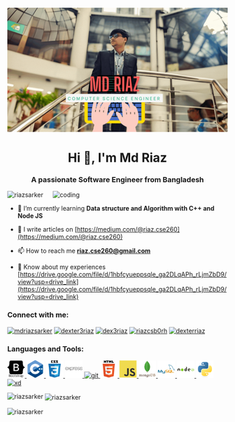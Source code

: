 ![logo](https://github.com/riazsarker/riazsarker/blob/main/Github%20banner.gif)

<h1 align="center">Hi 👋, I'm Md Riaz</h1>
<h3 align="center">A passionate Software Engineer from Bangladesh</h3>

<img align="right" alt="coding" width="400" src="https://media.tenor.com/2uyENRmiUt0AAAAC/coding.gif">

<p align="left"> <img src="https://komarev.com/ghpvc/?username=riazsarker&label=Profile%20views&color=0e75b6&style=flat" alt="riazsarker" /> </p>

- 🌱 I’m currently learning **Data structure and Algorithm with C++ and Node JS**

- 📝 I write articles on [https://medium.com/@riaz.cse260](https://medium.com/@riaz.cse260)

- 📫 How to reach me **riaz.cse260@gmail.com**

- 📄 Know about my experiences [https://drive.google.com/file/d/1hbfcyueppsqle_ga2DLqAPh_rLjmZbD9/view?usp=drive_link](https://drive.google.com/file/d/1hbfcyueppsqle_ga2DLqAPh_rLjmZbD9/view?usp=drive_link)

<h3 align="left">Connect with me:</h3>
<p align="left">
<a href="https://linkedin.com/in/mdriazsarker" target="blank"><img align="center" src="https://raw.githubusercontent.com/rahuldkjain/github-profile-readme-generator/master/src/images/icons/Social/linked-in-alt.svg" alt="mdriazsarker" height="30" width="40" /></a>
<a href="https://fb.com/dexter3riaz" target="blank"><img align="center" src="https://raw.githubusercontent.com/rahuldkjain/github-profile-readme-generator/master/src/images/icons/Social/facebook.svg" alt="dexter3riaz" height="30" width="40" /></a>
<a href="https://www.leetcode.com/dex3riaz" target="blank"><img align="center" src="https://raw.githubusercontent.com/rahuldkjain/github-profile-readme-generator/master/src/images/icons/Social/leet-code.svg" alt="dex3riaz" height="30" width="40" /></a>
<a href="https://auth.geeksforgeeks.org/user/riazcsb0rh" target="blank"><img align="center" src="https://raw.githubusercontent.com/rahuldkjain/github-profile-readme-generator/master/src/images/icons/Social/geeks-for-geeks.svg" alt="riazcsb0rh" height="30" width="40" /></a>
<a href="https://discord.gg/dexterriaz" target="blank"><img align="center" src="https://raw.githubusercontent.com/rahuldkjain/github-profile-readme-generator/master/src/images/icons/Social/discord.svg" alt="dexterriaz" height="30" width="40" /></a>
</p>

<h3 align="left">Languages and Tools:</h3>
<p align="left"> <a href="https://getbootstrap.com" target="_blank" rel="noreferrer"> <img src="https://raw.githubusercontent.com/devicons/devicon/master/icons/bootstrap/bootstrap-plain-wordmark.svg" alt="bootstrap" width="40" height="40"/> </a> <a href="https://www.w3schools.com/cpp/" target="_blank" rel="noreferrer"> <img src="https://raw.githubusercontent.com/devicons/devicon/master/icons/cplusplus/cplusplus-original.svg" alt="cplusplus" width="40" height="40"/> </a> <a href="https://www.w3schools.com/css/" target="_blank" rel="noreferrer"> <img src="https://raw.githubusercontent.com/devicons/devicon/master/icons/css3/css3-original-wordmark.svg" alt="css3" width="40" height="40"/> </a> <a href="https://expressjs.com" target="_blank" rel="noreferrer"> <img src="https://raw.githubusercontent.com/devicons/devicon/master/icons/express/express-original-wordmark.svg" alt="express" width="40" height="40"/> </a> <a href="https://git-scm.com/" target="_blank" rel="noreferrer"> <img src="https://www.vectorlogo.zone/logos/git-scm/git-scm-icon.svg" alt="git" width="40" height="40"/> </a> <a href="https://www.w3.org/html/" target="_blank" rel="noreferrer"> <img src="https://raw.githubusercontent.com/devicons/devicon/master/icons/html5/html5-original-wordmark.svg" alt="html5" width="40" height="40"/> </a> <a href="https://developer.mozilla.org/en-US/docs/Web/JavaScript" target="_blank" rel="noreferrer"> <img src="https://raw.githubusercontent.com/devicons/devicon/master/icons/javascript/javascript-original.svg" alt="javascript" width="40" height="40"/> </a> <a href="https://www.mongodb.com/" target="_blank" rel="noreferrer"> <img src="https://raw.githubusercontent.com/devicons/devicon/master/icons/mongodb/mongodb-original-wordmark.svg" alt="mongodb" width="40" height="40"/> </a> <a href="https://www.mysql.com/" target="_blank" rel="noreferrer"> <img src="https://raw.githubusercontent.com/devicons/devicon/master/icons/mysql/mysql-original-wordmark.svg" alt="mysql" width="40" height="40"/> </a> <a href="https://nodejs.org" target="_blank" rel="noreferrer"> <img src="https://raw.githubusercontent.com/devicons/devicon/master/icons/nodejs/nodejs-original-wordmark.svg" alt="nodejs" width="40" height="40"/> </a> <a href="https://www.python.org" target="_blank" rel="noreferrer"> <img src="https://raw.githubusercontent.com/devicons/devicon/master/icons/python/python-original.svg" alt="python" width="40" height="40"/> </a> <a href="https://www.adobe.com/products/xd.html" target="_blank" rel="noreferrer"> <img src="https://cdn.worldvectorlogo.com/logos/adobe-xd.svg" alt="xd" width="40" height="40"/> </a> </p>

<p><img align="left" src="https://github-readme-stats.vercel.app/api/top-langs?username=riazsarker&show_icons=true&locale=en&layout=compact" alt="riazsarker" /></p>

<p>&nbsp;<img align="center" src="https://github-readme-stats.vercel.app/api?username=riazsarker&show_icons=true&locale=en" alt="riazsarker" /></p>

<p><img align="center" src="https://github-readme-streak-stats.herokuapp.com/?user=riazsarker&" alt="riazsarker" /></p>
